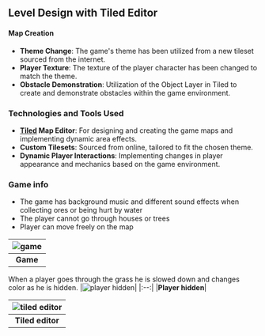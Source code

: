## Level Design with Tiled Editor

#### Map Creation

- **Theme Change**: The game's theme has been utilized from a new tileset sourced from the internet.
- **Player Texture**: The texture of the player character has been changed to match the theme.
- **Obstacle Demonstration**: Utilization of the Object Layer in Tiled to create and demonstrate obstacles within the game environment.

### Technologies and Tools Used

- **[Tiled](https://www.mapeditor.org/) Map Editor**: For designing and creating the game maps and implementing dynamic area effects.
- **Custom Tilesets**: Sourced from online, tailored to fit the chosen theme.
- **Dynamic Player Interactions**: Implementing changes in player appearance and mechanics based on the game environment.


### Game info
- The game has background music and different sound effects when collecting ores or being hurt by water
- The player cannot go through houses or trees
- Player can move freely on the map

|![game](https://github.com/mlukee/pixelgame/assets/31586745/1c460d77-0c4f-4b0f-b36c-59c8055ab15f)|
|:--:|
|**Game**|

When a player goes through the grass he is slowed down and changes color as he is hidden.
|![player hidden](https://github.com/mlukee/pixelgame/assets/31586745/db0fe693-2fdb-40a1-a4a0-7b3de3d0bca8)|
|:--:|
|**Player hidden**|

|![tiled editor](https://github.com/mlukee/pixelgame/assets/31586745/da6f2229-ec9f-46e8-b87c-8c502cbfbace)|
|:--:|
|**Tiled editor**|
